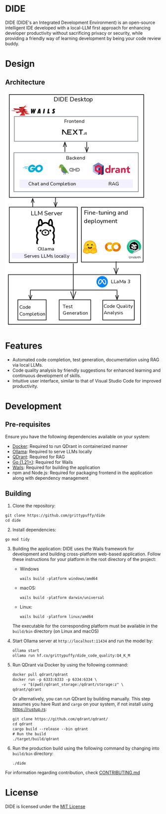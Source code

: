 # DIDE

DIDE (DIDE's an Integrated Development Environment) is an open-source intelligent IDE developed with a local-LLM first approach for enhancing developer productivity without sacrificing privacy or security, while providing a friendly way of learning development by being your code review buddy.

# Design

## Architecture

![Architecture of DIDE](./assets/architecture.png)

# Features

- Automated code completion, test generation, documentation using RAG via local LLMs.
- Code quality analysis by friendly suggestions for enhanced learning and continuous development of skills.
- Intuitive user interface, similar to that of Visual Studio Code for improved productivity.

# Development

## Pre-requisites

Ensure you have the following dependencies available on your system:

- [Docker](https://docker.com): Required to run QDrant in containerized manner
- [Ollama](https://ollama.com): Required to serve LLMs locally
- [QDrant](https://qdrant.tech/documentation/quickstart/): Required for RAG
- [Go (1.21+)](https://go.dev/): Required for Wails 
- [Wails](https://wails.io/docs/gettingstarted/installation): Required for building the application
- npm and Node.js: Required for packaging frontend in the application along with dependency management

## Building

1. Clone the repository:

```shell
git clone https://github.com/grittypuffy/dide
cd dide
```

2. Install dependencies:

```shell
go mod tidy
```

3. Building the application:
    DIDE uses the Wails framework for development and building cross-platform web-based application.
    Follow these instructions for your platform in the root directory of the project:

    - Windows
        ```shell
        wails build -platform windows/amd64
        ```
    - macOS:
        ```shell
        wails build -platform darwin/universal
        ```
    - Linux:
        ```shell
        wails build -platform linux/amd64
        ```

    The executable for the corresponding platform must be available in the `build/bin` directory (on Linux and macOS)

4. Start Ollama server at `http://localhost:11434` and run the model by:
    ```shell
    ollama start
    ollama run hf.co/grittypuffy/dide_code_quality:Q4_K_M
    ```

5. Run QDrant via Docker by using the following command:
    ```shell
    docker pull qdrant/qdrant
    docker run -p 6333:6333 -p 6334:6334 \
        -v "$(pwd)/qdrant_storage:/qdrant/storage:z" \
    qdrant/qdrant
    ```
    Or alternatively, you can run QDrant by building manually. This step assumes you have Rust and `cargo` on your system, if not install using https://rustup.rs:
    ```shell
    git clone https://github.com/qdrant/qdrant/
    cd qdrant
    cargo build --release --bin qdrant
    # Run the build
    ./target/build/qdrant
    ```

5. Run the production build using the following command by changing into `build/bin` directory:
    ```shell
    ./dide
    ```
For information regarding contribution, check [CONTRIBUTING.md](./CONTRIBUTING.md)

# License

DIDE is licensed under the [MIT License](./LICENSE)